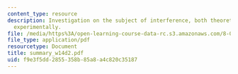```yaml
---
content_type: resource
description: Investigation on the subject of interference, both theoretically and
  experimentally.
file: /media/https%3A/open-learning-course-data-rc.s3.amazonaws.com/8-02-physics-ii-electricity-and-magnetism-spring-2007/f9e3f5dd2855358b85a8a4c820c35187_summary_w14d2.pdf
file_type: application/pdf
resourcetype: Document
title: summary_w14d2.pdf
uid: f9e3f5dd-2855-358b-85a8-a4c820c35187
---
```

